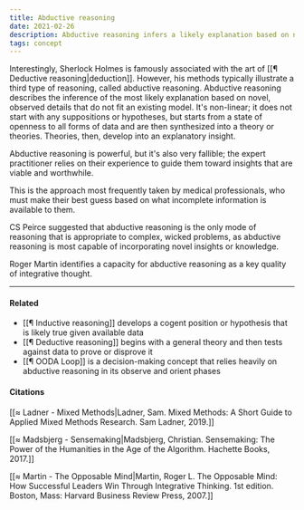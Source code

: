```yaml
---
title: Abductive reasoning
date: 2021-02-26
description: Abductive reasoning infers a likely explanation based on novel, observed details
tags: concept
---
```


Interestingly, Sherlock Holmes is famously associated with the art of [[¶ Deductive reasoning|deduction]]. However, his methods typically illustrate a third type of reasoning, called abductive reasoning. Abductive reasoning describes the inference of the most likely explanation based on novel, observed details that do not fit an existing model. It's non-linear; it does not start with any suppositions or hypotheses, but starts from a state of openness to all forms of data and are then synthesized into a theory or theories. Theories, then, develop into an explanatory insight. 

Abductive reasoning is powerful, but it's also very fallible; the expert practitioner relies on their experience to guide them toward insights that are viable and worthwhile. 

This is the approach most frequently taken by medical professionals, who must make their best guess based on what incomplete information is available to them. 

CS Peirce suggested that abductive reasoning is the only mode of reasoning that is appropriate to complex, wicked problems, as abductive reasoning is most capable of incorporating novel insights or knowledge. 

Roger Martin identifies a capacity for abductive reasoning as a key quality of integrative thought. 

---
#### Related
- [[¶ Inductive reasoning]] develops a cogent position or hypothesis that is likely true given available data
- [[¶ Deductive reasoning]] begins with a general theory and then tests against data to prove or disprove it
- [[¶ OODA Loop]] is a decision-making concept that relies heavily on abductive reasoning in its observe and orient phases

#### Citations
[[≈ Ladner - Mixed Methods|Ladner, Sam. Mixed Methods: A Short Guide to Applied Mixed Methods Research. Sam Ladner, 2019.]]

[[≈ Madsbjerg - Sensemaking|Madsbjerg, Christian. Sensemaking: The Power of the Humanities in the Age of the Algorithm. Hachette Books, 2017.]]

[[≈ Martin - The Opposable Mind|Martin, Roger L. The Opposable Mind: How Successful Leaders Win Through Integrative Thinking. 1st edition. Boston, Mass: Harvard Business Review Press, 2007.]]
